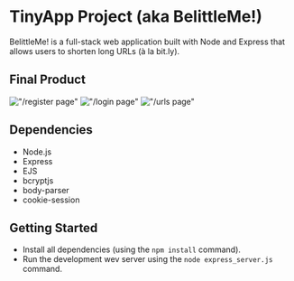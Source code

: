 # TinyApp Project (aka BelittleMe!)

BelittleMe! is a full-stack web application built with Node and Express that allows users to shorten long URLs (à la bit.ly).

## Final Product

!["/register page"](#)
!["/login page"](#)
!["/urls page"](#)

## Dependencies

- Node.js
- Express
- EJS
- bcryptjs
- body-parser
- cookie-session

## Getting Started

- Install all dependencies (using the `npm install` command).
- Run the development wev server using the `node express_server.js` command.